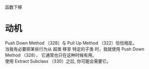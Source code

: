 函数下移

# 动机

Push Down Method （328）与 Pull Up Method （322）恰恰相反。  
当我有必要把某些⾏为从 超类 移⾄ 特定的⼦类 时，我就使⽤ Push Down Method （328），
它通常也只在这种时候有⽤。  
使⽤ Extract Subclass （330）之后, 你可能会需要它。